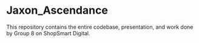 # Jaxon_Ascendance

This repository contains the entire codebase, presentation, and work done by Group 8 on ShopSmart Digital.
